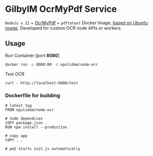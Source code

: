 GilbyIM OcrMyPdf Service
========

`NodeJs v.12` + [OcrMyPdf](https://github.com/jbarlow83/OCRmyPDF) + `pdftotext` Docker Image, [based on Ubuntu image](https://github.com/jbarlow83/OCRmyPDF/blob/master/.docker/Dockerfile). Developed for custom OCR node APIs or workers.

## Usage

Run Container [port **8080**]
```sh
docker run -p 8080:80 -d npulidom/node-ocr
```

Test OCR
```curl
curl - http://localhost:8080/test
```

### Dockerfile for building

```docker
# latest tag
FROM npulidom/node-ocr

# node dependcies
COPY package.json .
RUN npm install --production

# copy app
COPY . .

# pm2 starts init.js automatically
```
